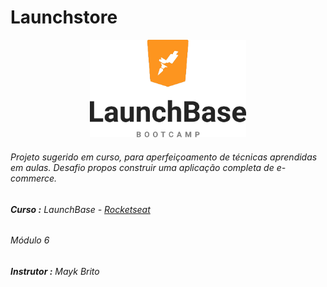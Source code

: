 # Launchstore

<div align="center">
<img src="https://github.com/douglas-vitor/LaunchBase_bootcamp/blob/master/logo-lauchbase.png" width="250px" height="auto">
</div>

###### Projeto sugerido em curso, para aperfeiçoamento de técnicas aprendidas em aulas. Desafio propos construir uma aplicação completa de e-commerce.

###### **Curso :** LaunchBase - [Rocketseat](https://rocketseat.com.br)
###### Módulo 6
###### **Instrutor :** Mayk Brito
